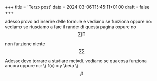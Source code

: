 +++
title = 'Terzo post'
date = 2024-03-06T15:45:11+01:00
draft = false
+++

adesso provo ad inserire delle formule e vediamo se funziona oppure no:
vediamo se riusciamo a fare il rander di questa pagina oppure no
$$ \sum \int \prod$$

non funzione niente $$ \sum \sum $$

Adesso devo tornare a studiare metodi. vediamo se qualcosa funziona ancora oppure no: \\\( f(x) = y \beta \\\)
$$
\beta
$$
